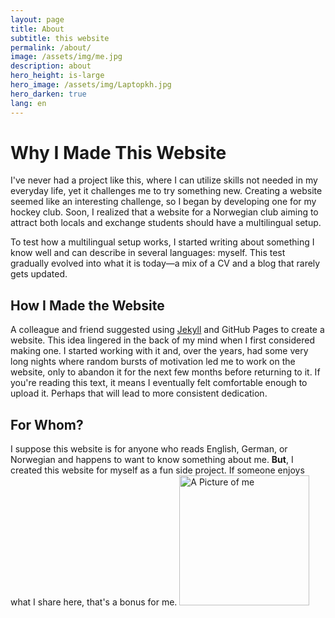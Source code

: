 ```yaml
---
layout: page
title: About
subtitle: this website
permalink: /about/
image: /assets/img/me.jpg
description: about
hero_height: is-large
hero_image: /assets/img/Laptopkh.jpg
hero_darken: true 
lang: en
---
```



# Why I Made This Website

I've never had a project like this, where I can utilize skills not needed in my everyday life, yet it challenges me to try something new. 
Creating a website seemed like an interesting challenge, so I began by developing one for my hockey club. Soon, I realized that a website 
for a Norwegian club aiming to attract both locals and exchange students should have a multilingual setup.

To test how a multilingual setup works, I started writing about something I know well and can describe in several languages: myself.
 This test gradually evolved into what it is today—a mix of a CV and a blog that rarely gets updated.

## How I Made the Website

A colleague and friend suggested using [Jekyll](https://jekyllrb.com/docs/) and GitHub Pages to create a website. This idea lingered in the back
 of my mind when I first considered making one. I started working with it and, over the years, had some very long nights where random bursts of 
 motivation led me to work on the website, only to abandon it for the next few months before returning to it. If you're reading this text, it means
 I eventually felt comfortable enough to upload it. Perhaps that will lead to more consistent dedication.

## For Whom?

I suppose this website is for anyone who reads English, German, or Norwegian and happens to want to know something about me. **But**, I created this website
 for myself as a fun side project. If someone enjoys what I share here, that's a bonus for me.
<img class="image is-fullwidth is-cover is-rounded" style="height: 208px;" src="/../../assets/img/me" alt="A Picture of me">
